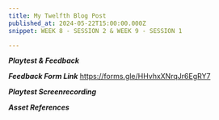 ```yaml
---
title: My Twelfth Blog Post
published_at: 2024-05-22T15:00:00.000Z
snippet: WEEK 8 - SESSION 2 & WEEK 9 - SESSION 1

---
```


_**Playtest & Feedback**_

_**Feedback Form Link**_
https://forms.gle/HHvhxXNrqJr6EgRY7 

_**Playtest Screenrecording**_

_**Asset References**_

<!-- 1. Ask a friend, family member, classmate or someone else to playtest your work. Give them a set amount of time to explore your environment, and don't give them any instructions about where to go or what to do.  
2. Using a screen recording method of your choice, create a screen recording of their testing of your work. Use this recording to improve your design by looking for elements that may be confusing, overlooked, or otherwise in need of adjustment.
3. Post this recording to your blog, and write a post detailing the testing session, including who your tester was, what the results of the session were, and how the results will inform the design of your project moving forward. 
 -->





<!-- # This is h1

## This is h2

_underline_

**bold** -->
